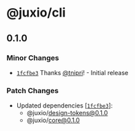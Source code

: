 # @juxio/cli

## 0.1.0

### Minor Changes

- [`1fcfbe3`](https://github.com/Drimz-io/toolkit/commit/1fcfbe3e7867baf74f5fac5e9a324b88fd8447c8) Thanks [@tnipri](https://github.com/tnipri)! - Initial release

### Patch Changes

- Updated dependencies [[`1fcfbe3`](https://github.com/Drimz-io/toolkit/commit/1fcfbe3e7867baf74f5fac5e9a324b88fd8447c8)]:
  - @juxio/design-tokens@0.1.0
  - @juxio/core@0.1.0
